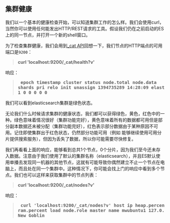 ## 集群健康

我们以一个基本的健康检查开始，可以知道集群工作的怎么样。我们会使用curl，当然你可以使用任何能发出HTTP/REST请求的工具。假设我们仍在之前启动的ES上的同一节点，并打开一个新的shell窗口。

为了检查集群健康，我们会用到[_cat API](https://www.elastic.co/guide/en/elasticsearch/reference/current/cat.html)回想一下，我们节点的HTTP端点的可用端口是`9200`：

> **curl 'localhost:9200/_cat/health?v'**

响应：

> **<pre>
epoch      timestamp cluster       status node.total node.data shards pri relo init unassign
1394735289 14:28:09  elasticsearch green           1         1      0   0    0    0        0
> </pre>**

我们可以看到elasticsearch集群是绿色状态。

无论我们什么时候请求集群的健康状态，我们都可以获得绿色，黄色，红色中的一种。绿色意味着情况很好（集群功能完好），黄色意味着所有的数据都可用但是部分副本数据还未被分配（集群功能完好），红色表示部分数据由于某种原因不可用。记住即使集群出于红色状态，仍然部分功能可用（例如 能够继续使用可用分片提供搜索服务），但因为丢失了数据，所以你可能需要尽快修复。

我们再看看上面的响应，能够看到总共1个节点，0个分片，因为我们至今还未存入数据。注意由于我们使用了默认的集群名称（elasticsearch），并且ES默认使用单播去发现同一机器的其他节点，这就有可能导致你偶然建立不止一个节点在电脑上，而且处在同一个集群中。这种情况下，你可能会找上门的响应中看到多个节点。我们也可以这样来获取集群中的节点列表：

> **curl 'localhost:9200/_cat/nodes?v'**

响应：

> **<pre>
curl 'localhost:9200/_cat/nodes?v'
host         ip        heap.percent ram.percent load node.role master name
mwubuntu1    127.0.1.1            8           4 0.00 d         *      New Goblin
></pre>**






